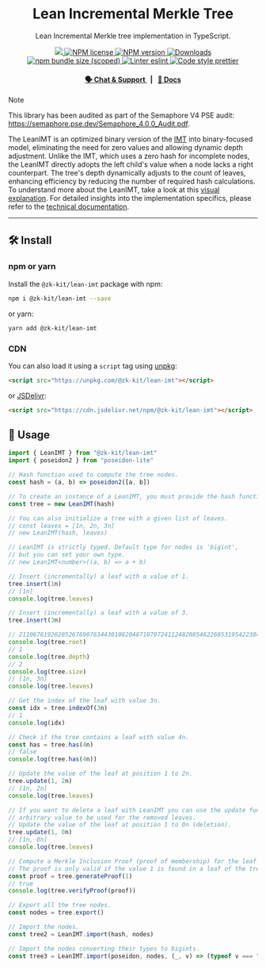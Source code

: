 <p align="center">
    <h1 align="center">
        Lean Incremental Merkle Tree
    </h1>
    <p align="center">Lean Incremental Merkle tree implementation in TypeScript.</p>
</p>

<p align="center">
    <a href="https://github.com/privacy-scaling-explorations/zk-kit">
        <img src="https://img.shields.io/badge/project-zk--kit-blue.svg?style=flat-square">
    </a>
    <a href="https://github.com/privacy-scaling-explorations/zk-kit/tree/main/packages/lean-imt/LICENSE">
        <img alt="NPM license" src="https://img.shields.io/npm/l/%40zk-kit%2Flean-imt?style=flat-square">
    </a>
    <a href="https://www.npmjs.com/package/@zk-kit/lean-imt">
        <img alt="NPM version" src="https://img.shields.io/npm/v/@zk-kit/lean-imt?style=flat-square" />
    </a>
    <a href="https://npmjs.org/package/@zk-kit/lean-imt">
        <img alt="Downloads" src="https://img.shields.io/npm/dm/@zk-kit/lean-imt.svg?style=flat-square" />
    </a>
    <a href="https://bundlephobia.com/package/@zk-kit/lean-imt">
        <img alt="npm bundle size (scoped)" src="https://img.shields.io/bundlephobia/minzip/@zk-kit/lean-imt" />
    </a>
    <a href="https://eslint.org/">
        <img alt="Linter eslint" src="https://img.shields.io/badge/linter-eslint-8080f2?style=flat-square&logo=eslint" />
    </a>
    <a href="https://prettier.io/">
        <img alt="Code style prettier" src="https://img.shields.io/badge/code%20style-prettier-f8bc45?style=flat-square&logo=prettier" />
    </a>
</p>

<div align="center">
    <h4>
        <a href="https://appliedzkp.org/discord">
            🗣️ Chat &amp; Support
        </a>
        <span>&nbsp;&nbsp;|&nbsp;&nbsp;</span>
        <a href="https://zkkit.pse.dev/modules/_zk_kit_lean_imt.html">
            📘 Docs
        </a>
    </h4>
</div>

> [!NOTE]  
> This library has been audited as part of the Semaphore V4 PSE audit: https://semaphore.pse.dev/Semaphore_4.0.0_Audit.pdf.

The LeanIMT is an optimized binary version of the [IMT](https://github.com/privacy-scaling-explorations/zk-kit/tree/main/packages/imt) into binary-focused model, eliminating the need for zero values and allowing dynamic depth adjustment. Unlike the IMT, which uses a zero hash for incomplete nodes, the LeanIMT directly adopts the left child's value when a node lacks a right counterpart. The tree's depth dynamically adjusts to the count of leaves, enhancing efficiency by reducing the number of required hash calculations. To understand more about the LeanIMT, take a look at this [visual explanation](https://hackmd.io/@vplasencia/S1whLBN16). For detailed insights into the implementation specifics, please refer to the [technical documentation](https://zkkit.pse.dev/classes/_zk_kit_lean_imt.LeanIMT.html).

---

## 🛠 Install

### npm or yarn

Install the `@zk-kit/lean-imt` package with npm:

```bash
npm i @zk-kit/lean-imt --save
```

or yarn:

```bash
yarn add @zk-kit/lean-imt
```

### CDN

You can also load it using a `script` tag using [unpkg](https://unpkg.com/):

```html
<script src="https://unpkg.com/@zk-kit/lean-imt"></script>
```

or [JSDelivr](https://www.jsdelivr.com/):

```html
<script src="https://cdn.jsdelivr.net/npm/@zk-kit/lean-imt"></script>
```

## 📜 Usage

```typescript
import { LeanIMT } from "@zk-kit/lean-imt"
import { poseidon2 } from "poseidon-lite"

// Hash function used to compute the tree nodes.
const hash = (a, b) => poseidon2([a, b])

// To create an instance of a LeanIMT, you must provide the hash function.
const tree = new LeanIMT(hash)

// You can also initialize a tree with a given list of leaves.
// const leaves = [1n, 2n, 3n]
// new LeanIMT(hash, leaves)

// LeanIMT is strictly typed. Default type for nodes is 'bigint',
// but you can set your own type.
// new LeanIMT<number>((a, b) => a + b)

// Insert (incrementally) a leaf with a value of 1.
tree.insert(1n)
// [1n]
console.log(tree.leaves)

// Insert (incrementally) a leaf with a value of 3.
tree.insert(3n)

// 21106761926285267690763443010820487107972411248208546226053195422384279971821n
console.log(tree.root)
// 1
console.log(tree.depth)
// 2
console.log(tree.size)
// [1n, 3n]
console.log(tree.leaves)

// Get the index of the leaf with value 3n.
const idx = tree.indexOf(3n)
// 1
console.log(idx)

// Check if the tree contains a leaf with value 4n.
const has = tree.has(4n)
// false
console.log(tree.has(4n))

// Update the value of the leaf at position 1 to 2n.
tree.update(1, 2n)
// [1n, 2n]
console.log(tree.leaves)

// If you want to delete a leaf with LeanIMT you can use the update function with an
// arbitrary value to be used for the removed leaves.
// Update the value of the leaf at position 1 to 0n (deletion).
tree.update(1, 0n)
// [1n, 0n]
console.log(tree.leaves)

// Compute a Merkle Inclusion Proof (proof of membership) for the leaf with index 1.
// The proof is only valid if the value 1 is found in a leaf of the tree.
const proof = tree.generateProof(1)
// true
console.log(tree.verifyProof(proof))

// Export all the tree nodes.
const nodes = tree.export()

// Import the nodes.
const tree2 = LeanIMT.import(hash, nodes)

// Import the nodes converting their types to bigints.
const tree3 = LeanIMT.import(poseidon, nodes, (_, v) => (typeof v === "string" ? BigInt(v) : v))
```
